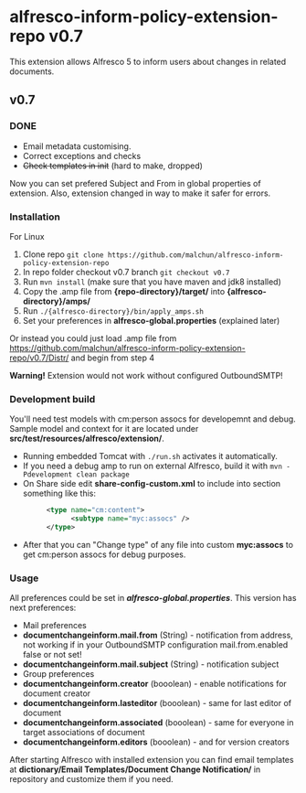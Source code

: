# alfresco-inform-policy-extension-repo v0.7

This extension allows Alfresco 5 to inform users about changes in related documents.

## v0.7
### DONE
* Email metadata customising.
* Correct exceptions and checks
* ~~Check templates in init~~ (hard to make, dropped)

Now you can set prefered Subject and From in global properties of extension. Also, extension changed in way to make it safer for errors.

### Installation
For Linux
1. Clone repo `git clone https://github.com/malchun/alfresco-inform-policy-extension-repo`
2. In repo folder checkout v0.7 branch `git checkout v0.7`
3. Run `mvn install` (make sure that you have maven and jdk8 installed)
4. Copy the .amp file from **{repo-directory}/target/** into **{alfresco-directory}/amps/**
5. Run `./{alfresco-directory}/bin/apply_amps.sh`
6. Set your preferences in **alfresco-global.properties** (explained later)

Or instead you could just load .amp file from https://github.com/malchun/alfresco-inform-policy-extension-repo/v0.7/Distr/ and begin from step 4

**Warning!** Extension would not work without configured OutboundSMTP!

### Development build
You'll need test models with cm:person assocs for developemnt and debug. Sample model and context for it are located under **src/test/resources/alfresco/extension/**.
* Running embedded Tomcat with `./run.sh` activates it automatically.
* If you need a debug amp to run on external Alfresco, build it with `mvn -Pdevelopment clean package`
* On Share side edit **share-config-custom.xml** to include into **<types/>** section something like this:
```xml
         <type name="cm:content">
               <subtype name="myc:assocs" />
         </type>
```
* After that you can "Change type" of any file into custom **myc:assocs** to get cm:person assocs for debug purposes.

### Usage
All preferences could be set in ***alfresco-global.properties***. This version has next preferences:
* Mail preferences
 * **documentchangeinform.mail.from** (String) - notification from address, not working if in your OutboundSMTP configuration mail.from.enabled false or not set!
 * **documentchangeinform.mail.subject** (String) - notification subject
* Group preferences
 * **documentchangeinform.creator** (booolean) - enable notifications for document creator
 * **documentchangeinform.lasteditor** (booolean) - same for last editor of document
 * **documentchangeinform.associated** (booolean) - same for everyone in target associations of document
 * **documentchangeinform.editors** (booolean) - and for version creators

After starting Alfresco with installed extension you can find email templates at **dictionary/Email Templates/Document Change Notification/** in repository and customize them if you need.
